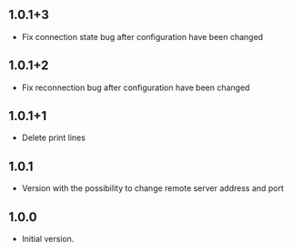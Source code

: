 ## 1.0.1+3

- Fix connection state bug after configuration have been changed

## 1.0.1+2

- Fix reconnection bug after configuration have been changed

## 1.0.1+1

- Delete print lines

## 1.0.1

- Version with the possibility to change remote server address and port

## 1.0.0

- Initial version.
